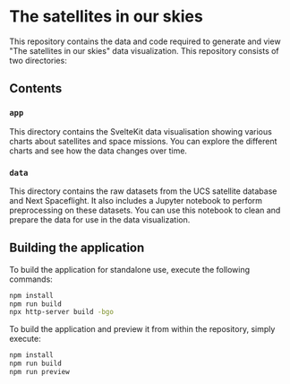 # The satellites in our skies

This repository contains the data and code required to generate and view "The satellites in our skies" data visualization. This repository consists of two directories:

## Contents

### `app`

This directory contains the SvelteKit data visualisation showing various charts about satellites and space missions. You can explore the different charts and see how the data changes over time.

### `data`

This directory contains the raw datasets from the UCS satellite database and Next Spaceflight. It also includes a Jupyter notebook to perform preprocessing on these datasets. You can use this notebook to clean and prepare the data for use in the data visualization.

## Building the application

To build the application for standalone use, execute the following commands:

```bash
npm install
npm run build
npx http-server build -bgo
```

To build the application and preview it from within the repository, simply execute:

```bash
npm install
npm run build
npm run preview
```
